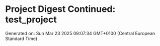 # Project Digest Continued: test_project
Generated on: Sun Mar 23 2025 09:07:34 GMT+0100 (Central European Standard Time)

